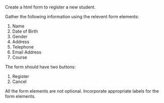 Create a html form to register a new student.

Gather the following information using the relevent form elements:
1. Name
2. Date of Birth
3. Gender
4. Address
5. Telephone
6. Email Address
7. Course

The form should have two buttons:
1. Register
2. Cancel
   
All the form elements are not optional.
Incorporate appropriate labels for the form elements.
